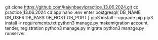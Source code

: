 git clone https://github.com/kaiynbaev/practice_13.06.2024.git
cd practice_13.06.2024
cd app
nano .env
enter postgresql(
DB_NAME 
DB_USER 
DB_PASS 
DB_HOST 
DB_PORT 
)
pip3 install --upgrade pip
pip3 install -r requirements.txt
python3 manage.py makemigration account, tender, registration
python3 manage.py migrate
python3 manage.py runserver

